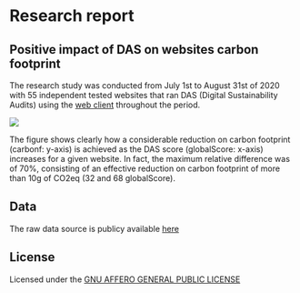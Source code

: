 # Research report

## Positive impact of DAS on websites carbon footprint

The research study was conducted from July 1st to August 31st of 2020 with 55 independent tested websites that ran DAS (Digital Sustainability Audits) using the [web client](https://audits.digital) throughout the period.

<img style="text-align: center;" src="https://raw.githubusercontent.com/digital-audits/sustainability/master/research.png">

The figure shows clearly how a considerable reduction on carbon footprint (carbonf: y-axis) is achieved as the DAS score (globalScore: x-axis) increases for a given website.
In fact, the maximum relative difference was of 70%, consisting of an effective reduction on carbon footprint of more than 10g of CO2eq (32 and 68 globalScore).

## Data

The raw data source is publicy available [here](https://raw.githubusercontent.com/digital-audits/sustainability/master/reports-by-url.csv)

## License

Licensed under the [GNU AFFERO GENERAL PUBLIC LICENSE](https://raw.githubusercontent.com/digital-audits/sustainability/master/LICENSE)
